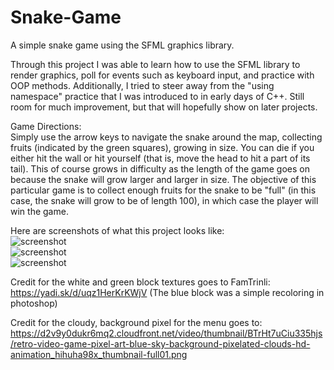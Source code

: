 # Snake-Game 
A simple snake game using the SFML graphics library. 
  
Through this project I was able to learn how to use the SFML library to render graphics, poll for events such as 
keyboard input, and practice with OOP methods. Additionally, I tried to steer away from the "using namespace" practice
that I was introduced to in early days of C++. Still room for much improvement, but that will hopefully show on
later projects.  

Game Directions:  
Simply use the arrow keys to navigate the snake around the map, collecting fruits (indicated by the green squares), growing in size. You 
can die if you either hit the wall or hit yourself (that is, move the head to hit a part of its tail). This of course grows in difficulty 
as the length of the game goes on because the snake will grow larger and larger in size. The objective of this particular game is to 
collect enough fruits for the snake to be "full" (in this case, the snake will grow to be of length 100), in which case the player will 
win the game. 

Here are screenshots of what this project looks like:  
![screenshot](../master/screenshots/snake1.png?raw=true)  
![screenshot](../master/screenshots/snake2.png?raw=true)  
![screenshot](../master/screenshots/snake3.png?raw=true)  

Credit for the white and green block textures goes to FamTrinli:
https://yadi.sk/d/uqz1HerKrKWjV
(The blue block was a simple recoloring in photoshop)

Credit for the cloudy, background pixel for the menu goes to: 
https://d2v9y0dukr6mq2.cloudfront.net/video/thumbnail/BTrHt7uCiu335hjs/retro-video-game-pixel-art-blue-sky-background-pixelated-clouds-hd-animation_hihuha98x_thumbnail-full01.png
